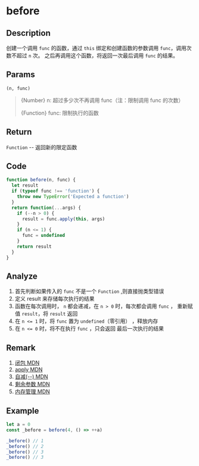# before 

## Description 
创建一个调用 `func` 的函数，通过 `this` 绑定和创建函数的参数调用 `func`，调用次数不超过 `n` 次。 之后再调用这个函数，将返回一次最后调用 `func` 的结果。
## Params
`(n, func)`
> {Number} n: 超过多少次不再调用 func（注：限制调用 func 的次数）
>
> {Function} func: 限制执行的函数
>

## Return
`Function` -- 返回新的限定函数

## Code
```js
function before(n, func) {
  let result
  if (typeof func !== 'function') {
    throw new TypeError('Expected a function')
  }
  return function(...args) {
    if (--n > 0) {
      result = func.apply(this, args)
    }
    if (n <= 1) {
      func = undefined
    }
    return result
  }
}
```
## Analyze
1. 首先判断如果传入的 `func` 不是一个 `Function` ,则直接抛类型错误
2. 定义 result 来存储每次执行的结果
3. 函数在每次调用时， `n` 都会递减，在 `n > 0` 时，每次都会调用 `func` ， 重新赋值 `result`，将 `result` 返回
4. 在 `n <= 1` 时，将 `func` 置为 `undefined`（零引用） ，释放内存
5. 在 `n <= 0` 时，将不在执行 `func` ，只会返回 最后一次执行的结果

## Remark
1. [闭包 MDN](https://developer.mozilla.org/zh-CN/docs/Web/JavaScript/Closures)
2. [apply MDN](https://developer.mozilla.org/zh-CN/docs/Web/JavaScript/Reference/Global_Objects/Function/apply)
3. [自减(--) MDN](https://developer.mozilla.org/zh-CN/docs/Web/JavaScript/Reference/Operators/%E8%87%AA%E5%87%8F)
4. [剩余参数 MDN](https://developer.mozilla.org/zh-CN/docs/Web/JavaScript/Reference/Functions/Rest_parameters)
5. [内存管理 MDN](https://developer.mozilla.org/zh-CN/docs/Web/JavaScript/Memory_Management)
## Example
```js
let a = 0
const _before = before(4, () => ++a)

_before() // 1
_before() // 2
_before() // 3
_before() // 3
```
